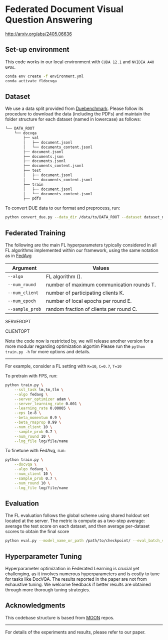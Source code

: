 # Federated Document Visual Question Answering

http://arxiv.org/abs/2405.06636

## Set-up environment
This code works in our local environment with `CUDA 12.1` and `NVIDIA A40 GPUs`.

```bash
conda env create -f environment.yml
conda activate fldocvqa
```

## Dataset
We use a data split provided from [Duebenchmark](https://github.com/due-benchmark/baselines). Please follow its procedure to download the data (including the PDFs) and maintain the folder structure for each dataset (named in lowercase) as follows:
```bash
└── DATA_ROOT
	└── docvqa
	    ├── val
	    │   ├── document.jsonl
	    │   └── documents_content.jsonl
	    ├── document.jsonl
	    ├── documents.json
	    ├── documents.jsonl
	    ├── documents_content.jsonl
	    ├── test
	    │   ├── document.jsonl
	    │   └── documents_content.jsonl
	    ├── train
	    │   ├── document.jsonl
	    │   └── documents_content.jsonl
	    ├── pdfs
```
To convert DUE data to our format and preprocess, run:
```bash
python convert_due.py --data_dir /data/to/DATA_ROOT --dataset dataset_name
```

## Federated Training
The following are the main FL hyperparameters typically considered in all FL algorithms implemented within our framework, using the same notation as in [FedAvg](https://arxiv.org/abs/1602.05629)

| Argument | Values |
|------|------|
| `--algo` | FL algorithm (). |
| `--num_round` | number of maximum communication rounds T. |
| `--num_client` | number of participating clients K. |
| `--num_epoch` | number of local epochs per round E. |
| `--sample_prob` | random fraction of clients per round C. |

SERVEROPT

CLIENTOPT

Note the code now is restricted by, we will release another version for a more modular regarding optimization algortim
Please run the `python train.py -h` for more options and details.

-----------------------------------------------------
For example, consider a FL setting with `K=10`, `C=0.7`, `T=10`

To pretrain with FPS, run:
```bash
python train.py \
	--ssl_task lm,tm,tlm \
	--algo fedavg \
	--server_optimizer adam \
	--server_learning_rate 0.001 \
	--learning_rate 0.00005 \
	--eps 1e-8 \
	--beta_momentum 0.9 \
	--beta_rmsprop 0.99 \
	--num_client 10 \
	--sample_prob 0.7 \
	--num_round 10 \
	--log_file log/file/name
```
To finetune with FedAvg, run:
```bash
python train.py \
	--docvqa \
	--algo fedavg \
	--num_client 10 \
	--sample_prob 0.7 \
	--num_round 10 \
	--log_file log/file/name
```

## Evaluation
The FL evaluation follows the global scheme using shared holdout set located at the server. The metric is compute as
a two-step average: average the test score on each dataset, and then average per-dataset scores to obtain the final score 
```bash
python eval.py --model_name_or_path /path/to/checkpoint/ --eval_batch_size 32 --log_file log/file/name
```

## Hyperparameter Tuning
Hyperparameter optimization in Federated Learning is crucial yet challenging, as it involves numerous hyperparameters and is costly to tune for tasks like DocVQA. The results reported in the paper are not from exhaustive tuning. We welcome feedback if better results are obtained through more thorough tuning strategies.

## Acknowledgments
This codebase structure is based from [MOON](https://github.com/QinbinLi/MOON) repos.

-----------------------------------------------------
For details of the experiments and results, please refer to our paper. 

```bibtex

```